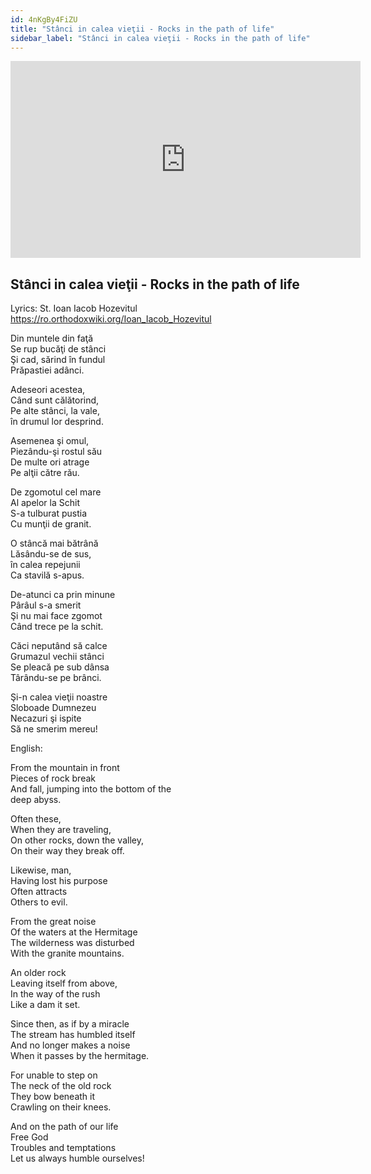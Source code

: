 ```yaml
---
id: 4nKgBy4FiZU
title: "Stânci in calea vieţii - Rocks in the path of life"
sidebar_label: "Stânci in calea vieţii - Rocks in the path of life"
---
```


<div class="video-float-container">
  <iframe
    width="560"
    height="315"
    src="https://www.youtube.com/embed/4nKgBy4FiZU"
    title="YouTube video player"
    frameborder="0"
    allow="accelerometer; autoplay; clipboard-write; encrypted-media; gyroscope; picture-in-picture; web-share"
    referrerpolicy="strict-origin-when-cross-origin"
    allowfullscreen
  ></iframe>
</div>

## Stânci in calea vieţii - Rocks in the path of life

Lyrics: St. Ioan Iacob Hozevitul  
https://ro.orthodoxwiki.org/Ioan_Iacob_Hozevitul

Din muntele din faţă   
Se rup bucăţi de stânci   
Şi cad, sărind în fundul   
Prăpastiei adânci. 

Adeseori acestea,   
Când sunt călătorind,   
Pe alte stânci, la vale,   
în drumul lor desprind. 

Asemenea şi omul,   
Piezându-şi rostul său   
De multe ori atrage   
Pe alţii către rău. 

De zgomotul cel mare   
Al apelor la Schit   
S-a tulburat pustia   
Cu munţii de granit. 

O stâncă mai bătrână   
Lăsându-se de sus,   
în calea repejunii   
Ca stavilă s-apus. 

De-atunci ca prin minune   
Pârâul s-a smerit   
Şi nu mai face zgomot   
Când trece pe la schit. 

Căci neputând să calce   
Grumazul vechii stânci   
Se pleacă pe sub dânsa   
Târându-se pe brânci. 

Şi-n calea vieţii noastre   
Sloboade Dumnezeu   
Necazuri şi ispite   
Să ne smerim mereu! 

English:

From the mountain in front  
Pieces of rock break  
And fall, jumping into the bottom of the  
deep abyss.

Often these,  
When they are traveling,  
On other rocks, down the valley,  
On their way they break off.

Likewise, man,  
Having lost his purpose  
Often attracts  
Others to evil.

From the great noise  
Of the waters at the Hermitage  
The wilderness was disturbed  
With the granite mountains.

An older rock  
Leaving itself from above,  
In the way of the rush  
Like a dam it set.

Since then, as if by a miracle  
The stream has humbled itself  
And no longer makes a noise  
When it passes by the hermitage.

For unable to step on  
The neck of the old rock  
They bow beneath it  
Crawling on their knees.

And on the path of our life  
Free God  
Troubles and temptations  
Let us always humble ourselves!

